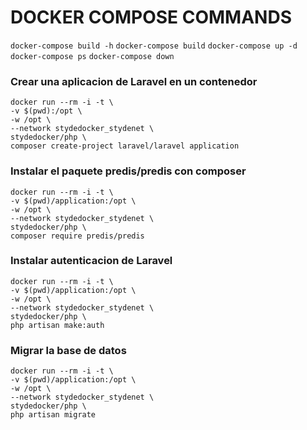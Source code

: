 # DOCKER COMPOSE COMMANDS

`docker-compose build -h`
`docker-compose build`
`docker-compose up -d`
`docker-compose ps`
`docker-compose down`

### Crear una aplicacion de Laravel en un contenedor

```
docker run --rm -i -t \
-v $(pwd):/opt \
-w /opt \
--network stydedocker_stydenet \
stydedocker/php \
composer create-project laravel/laravel application
```

### Instalar el paquete predis/predis con composer

```
docker run --rm -i -t \
-v $(pwd)/application:/opt \
-w /opt \
--network stydedocker_stydenet \
stydedocker/php \
composer require predis/predis
```

### Instalar autenticacion de Laravel

```
docker run --rm -i -t \
-v $(pwd)/application:/opt \
-w /opt \
--network stydedocker_stydenet \
stydedocker/php \
php artisan make:auth
```

### Migrar la base de datos

```
docker run --rm -i -t \
-v $(pwd)/application:/opt \
-w /opt \
--network stydedocker_stydenet \
stydedocker/php \
php artisan migrate
```